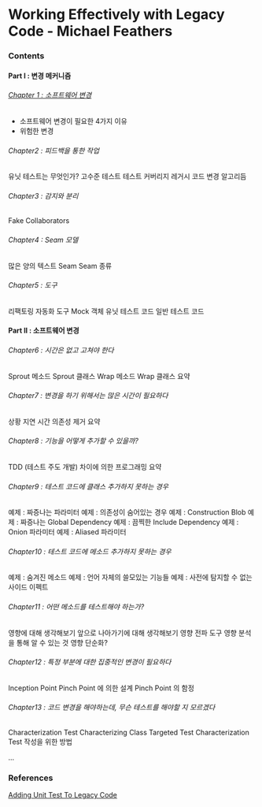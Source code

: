 # Working Effectively with Legacy Code - Michael Feathers

### Contents
#### Part I : 변경 메커니즘
###### [Chapter 1 : 소프트웨어 변경](./Chapter-1:-Changing-Software.md)
- 소프트웨어 변경이 필요한 4가지 이유
- 위험한 변경

###### Chapter2 : 피드백을 통한 작업
유닛 테스트는 무엇인가?
고수준 테스트
테스트 커버리지
레거시 코드 변경 알고리듬

###### Chapter3 : 감지와 분리
Fake Collaborators

###### Chapter4 : Seam 모델
많은 양의 텍스트
Seam
Seam 종류

###### Chapter5 : 도구
리팩토링 자동화 도구
Mock 객체
유닛 테스트 코드
일반 테스트 코드

#### Part II : 소프트웨어 변경

###### Chapter6 : 시간은 없고 고쳐야 한다
Sprout 메소드
Sprout 클래스
Wrap 메소드
Wrap 클래스
요약

###### Chapter7 : 변경을 하기 위해서는 많은 시간이 필요하다
상황
지연 시간
의존성 제거
요약

###### Chapter8 : 기능을 어떻게 추가할 수 있을까?
TDD (테스트 주도 개발)
차이에 의한 프로그래밍
요약

###### Chapter9 : 테스트 코드에 클래스 추가하지 못하는 경우
예제 : 짜증나는 파라미터
예제 : 의존성이 숨어있는 경우
예제 : Construction Blob
예제 : 짜증나는 Global Dependency
예제 : 끔찍한 Include Dependency
예제 : Onion 파라미터
예제 : Aliased 파라미터

###### Chapter10 : 테스트 코드에 메소드 추가하지 못하는 경우
예제 : 숨겨진 메소드
예제 : 언어 자체의 쓸모있는 기능들
예제 : 사전에 탐지할 수 없는 사이드 이펙트

###### Chapter11 : 어떤 메소드를 테스트해야 하는가?
영향에 대해 생각해보기
앞으로 나아가기에 대해 생각해보기
영향 전파
도구
영향 분석을 통해 알 수 있는 것
영향 단순화?

###### Chapter12 : 특정 부분에 대한 집중적인 변경이 필요하다
Inception Point
Pinch Point 에 의한 설계
Pinch Point 의 함정

###### Chapter13 : 코드 변경을 해야하는데, 무슨 테스트를 해야할 지 모르겠다
Characterization Test
Characterizing Class
Targeted Test
Characterization Test 작성을 위한 방법

...




### References
[Adding Unit Test To Legacy Code](./adding-unit-test-to-legacy-code.md)

